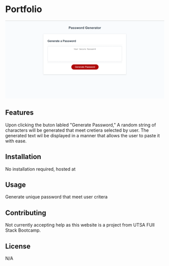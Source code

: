 # Portfolio

![Website](/UaIvaXr.png)

## Features

Upon clicking the buton labled "Generate Password," A random string of characters will be generated that meet cretiera selected by user. The generated text wil be displayed in a manner that allows the user to paste it with ease.

## Installation


No installation required, hosted at 


## Usage

Generate unique password that meet user critera

## Contributing

Not currently accepting help as this website is a project from UTSA FUll Stack Bootcamp.

## License


N/A